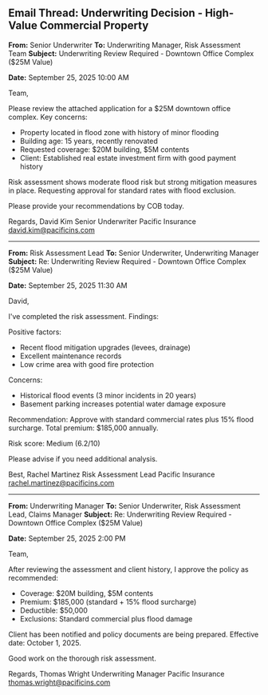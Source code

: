 ## Email Thread: Underwriting Decision - High-Value Commercial Property

**From:** Senior Underwriter
**To:** Underwriting Manager, Risk Assessment Team
**Subject:** Underwriting Review Required - Downtown Office Complex ($25M Value)

**Date:** September 25, 2025 10:00 AM

Team,

Please review the attached application for a $25M downtown office complex. Key concerns:

- Property located in flood zone with history of minor flooding
- Building age: 15 years, recently renovated
- Requested coverage: $20M building, $5M contents
- Client: Established real estate investment firm with good payment history

Risk assessment shows moderate flood risk but strong mitigation measures in place. Requesting approval for standard rates with flood exclusion.

Please provide your recommendations by COB today.

Regards,
David Kim
Senior Underwriter
Pacific Insurance
david.kim@pacificins.com

---

**From:** Risk Assessment Lead
**To:** Senior Underwriter, Underwriting Manager
**Subject:** Re: Underwriting Review Required - Downtown Office Complex ($25M Value)

**Date:** September 25, 2025 11:30 AM

David,

I've completed the risk assessment. Findings:

Positive factors:
- Recent flood mitigation upgrades (levees, drainage)
- Excellent maintenance records
- Low crime area with good fire protection

Concerns:
- Historical flood events (3 minor incidents in 20 years)
- Basement parking increases potential water damage exposure

Recommendation: Approve with standard commercial rates plus 15% flood surcharge. Total premium: $185,000 annually.

Risk score: Medium (6.2/10)

Please advise if you need additional analysis.

Best,
Rachel Martinez
Risk Assessment Lead
Pacific Insurance
rachel.martinez@pacificins.com

---

**From:** Underwriting Manager
**To:** Senior Underwriter, Risk Assessment Lead, Claims Manager
**Subject:** Re: Underwriting Review Required - Downtown Office Complex ($25M Value)

**Date:** September 25, 2025 2:00 PM

Team,

After reviewing the assessment and client history, I approve the policy as recommended:

- Coverage: $20M building, $5M contents
- Premium: $185,000 (standard + 15% flood surcharge)
- Deductible: $50,000
- Exclusions: Standard commercial plus flood damage

Client has been notified and policy documents are being prepared. Effective date: October 1, 2025.

Good work on the thorough risk assessment.

Regards,
Thomas Wright
Underwriting Manager
Pacific Insurance
thomas.wright@pacificins.com
